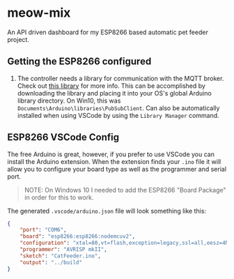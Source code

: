 # meow-mix
An API driven dashboard for my ESP8266 based automatic pet feeder project.

## Getting the ESP8266 configured 
1. The controller needs a library for communication with the MQTT broker. Check out [this library](https://github.com/knolleary/pubsubclient/releases/tag/v2.7) for more info. This can be accomplished by downloading the library and placing it into your OS's global Arduino library directory. On Win10, this was `Documents\Arduino\libraries\PubSubClient`. Can also be automatically installed when using VSCode by using the `Library Manager` command.

## ESP8266 VSCode Config
The free Arduino is great, however, if you prefer to use VSCode you can install the Arduino extension. When the extension finds your `.ino` file it will allow you to configure your board type as well as the programmer and serial port. 

> NOTE: On Windows 10 I needed to add the ESP8266 "Board Package" in order for this to work.

The generated `.vscode/arduino.json` file will look something like this:

```json
{
    "port": "COM6",
    "board": "esp8266:esp8266:nodemcuv2",
    "configuration": "xtal=80,vt=flash,exception=legacy,ssl=all,eesz=4M2M,led=2,ip=lm2f,dbg=Disabled,lvl=None____,wipe=none,baud=115200",
    "programmer": "AVRISP mkII",
    "sketch": "CatFeeder.ino",
    "output": "../build"
}
```